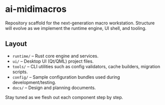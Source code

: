 # ai-midimacros

Repository scaffold for the next-generation macro workstation. Structure will evolve as we implement the runtime engine, UI shell, and tooling.

## Layout
- `runtime/` – Rust core engine and services.
- `ui/` – Desktop UI (Qt/QML) project files.
- `tools/` – CLI utilities such as config validators, cache builders, migration scripts.
- `config/` – Sample configuration bundles used during development/testing.
- `docs/` – Design and planning documents.

Stay tuned as we flesh out each component step by step.
